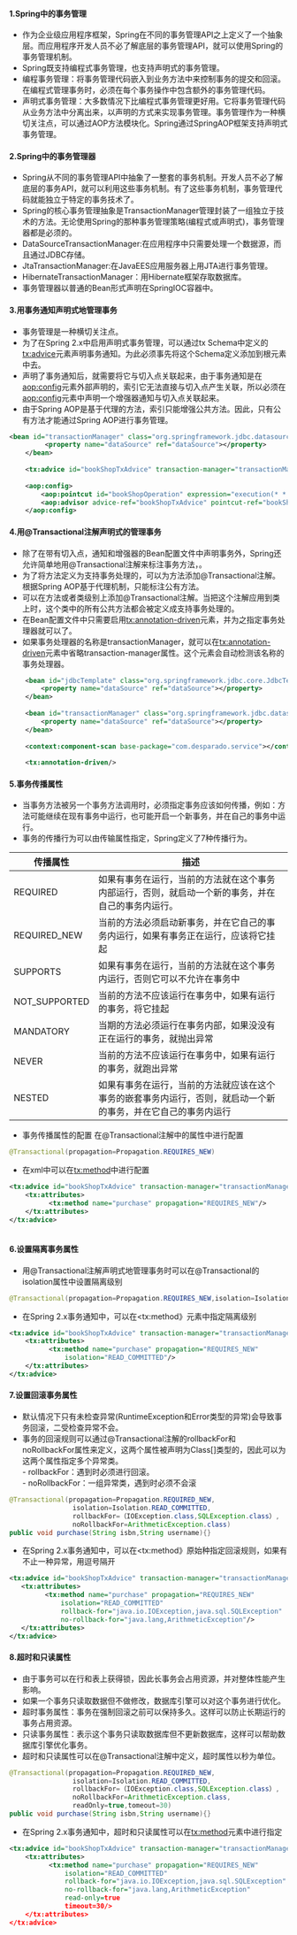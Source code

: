#### 1.Spring中的事务管理
- 作为企业级应用程序框架，Spring在不同的事务管理API之上定义了一个抽象层。而应用程序开发人员不必了解底层的事务管理API，就可以使用Spring的事务管理机制。    
- Spring既支持编程式事务管理，也支持声明式的事务管理。   
- 编程事务管理：将事务管理代码嵌入到业务方法中来控制事务的提交和回滚。在编程式管理事务时，必须在每个事务操作中包含额外的事务管理代码。   
- 声明式事务管理：大多数情况下比编程式事务管理更好用。它将事务管理代码从业务方法中分离出来，以声明的方式来实现事务管理。事务管理作为一种横切关注点，可以通过AOP方法模块化。Spring通过SpringAOP框架支持声明式事务管理。    

#### 2.Spring中的事务管理器
- Spring从不同的事务管理API中抽象了一整套的事务机制。开发人员不必了解底层的事务API，就可以利用这些事务机制。有了这些事务机制，事务管理代码就能独立于特定的事务技术了。   
- Spring的核心事务管理抽象是TransactionManager管理封装了一组独立于技术的方法。无论使用Spring的那种事务管理策略(编程式或声明式)，事务管理器都是必须的。    
- DataSourceTransactionManager:在应用程序中只需要处理一个数据源，而且通过JDBC存储。   
- JtaTransactionManager:在JavaEES应用服务器上用JTA进行事务管理。    
- HibernateTransactionManager：用Hibernate框架存取数据库。   
- 事务管理器以普通的Bean形式声明在SpringIOC容器中。     

#### 3.用事务通知声明式地管理事务
- 事务管理是一种横切关注点。   
- 为了在Spring 2.x中启用声明式事务管理，可以通过tx Schema中定义的<tx:advice>元素声明事务通知。为此必须事先将这个Schema定义添加到<beans>根元素中去。    
- 声明了事务通知后，就需要将它与切入点关联起来，由于事务通知是在<aop:config>元素外部声明的，索引它无法直接与切入点产生关联，所以必须在<aop:config>元素中声明一个增强器通知与切入点关联起来。   
- 由于Spring AOP是基于代理的方法，索引只能增强公共方法。因此，只有公有方法才能通过Spring AOP进行事务管理。
```xml
<bean id="transactionManager" class="org.springframework.jdbc.datasource.DataSourceTransactionManager">
         <property name="dataSource" ref="dataSource"></property>
    </bean>
    
    <tx:advice id="bookShopTxAdvice" transaction-manager="transactionManager"></tx:advice>
    
    <aop:config>
        <aop:pointcut id="bookShopOperation" expression="execution(* *.BookShopService.*(..))"></aop:pointcut>
        <aop:advisor advice-ref="bookShopTxAdvice" pointcut-ref="bookShopOperation"/>
    </aop:config>
```

#### 4.用@Transactional注解声明式的管理事务   
- 除了在带有切入点，通知和增强器的Bean配置文件中声明事务外，Spring还允许简单地用@Transactional注解来标注事务方法，。    
- 为了将方法定义为支持事务处理的，可以为方法添加@Transactional注解。根据Spring AOP基于代理机制，只能标注公有方法。    
- 可以在方法或者类级别上添加@Transactional注解。当把这个注解应用到类上时，这个类中的所有公共方法都会被定义成支持事务处理的。  
- 在Bean配置文件中只需要启用<tx:annotation-driven>元素，并为之指定事务处理器就可以了。  
- 如果事务处理器的名称是transactionManager，就可以在<tx:annotation-driven>元素中省略transaction-manager属性。这个元素会自动检测该名称的事务处理器。   
```xml
    <bean id="jdbcTemplate" class="org.springframework.jdbc.core.JdbcTemplate">
        <property name="dataSource" ref="dataSource"></property>
    </bean>
    
    <bean id="transactionManager" class="org.springframework.jdbc.datasource.DataSourceTransactionManager">
        <property name="dataSource" ref="dataSource"></property>
    </bean>
    
    <context:component-scan base-package="com.desparado.service"></context:component-scan>
    
    <tx:annotation-driven/>
```

#### 5.事务传播属性
- 当事务方法被另一个事务方法调用时，必须指定事务应该如何传播，例如：方法可能继续在现有事务中运行，也可能开启一个新事务，并在自己的事务中运行。    
- 事务的传播行为可以由传输属性指定，Spring定义了7种传播行为。 

| 传播属性      | 描述                                                         |
| ------------- | ------------------------------------------------------------ |
| REQUIRED      | 如果有事务在运行，当前的方法就在这个事务内部运行，否则，就启动一个新的事务，并在自己的事务内运行。 |
| REQUIRED_NEW  | 当前的方法必须启动新事务，并在它自己的事务内运行，如果有事务正在运行，应该将它挂起 |
| SUPPORTS      | 如果有事务在运行，当前的方法就在这个事务内运行，否则它可以不允许在事务中 |
| NOT_SUPPORTED | 当前的方法不应该运行在事务中，如果有运行的事务，将它挂起     |
| MANDATORY     | 当期的方法必须运行在事务内部，如果没没有正在运行的事务，就抛出异常 |
| NEVER         | 当前的方法不应该运行在事务中，如果有运行的事务，就跑出异常   |
| NESTED        | 如果有事务在运行，当前的方法就应该在这个事务的嵌套事务内运行，否则，就启动一个新的事务，并在它自己的事务内运行 |
- 事务传播属性的配置
  在@Transactional注解中的属性中进行配置   
```java
@Transactional(propagation=Propagation.REQUIRES_NEW)
```    

- 在xml中可以在<tx:method>中进行配置    

```xml
<tx:advice id="bookShopTxAdvice" transaction-manager="transactionManager">
    <tx:attributes>
          <tx:method name="purchase" propagation="REQUIRES_NEW"/>
    </tx:attributes>
</tx:advice>
    
```


#### 6.设置隔离事务属性
- 用@Transactional注解声明式地管理事务时可以在@Transactional的isolation属性中设置隔离级别

```java
@Transactional(propagation=Propagation.REQUIRES_NEW,isolation=Isolation.READ_COMMITTED)

```

- 在Spring 2.x事务通知中，可以在<tx:method》元素中指定隔离级别

```xml
<tx:advice id="bookShopTxAdvice" transaction-manager="transactionManager">
    <tx:attributes>
          <tx:method name="purchase" propagation="REQUIRES_NEW" 
              isolation="READ_COMMITTED"/>
    </tx:attributes>
</tx:advice>
```

#### 7.设置回滚事务属性
- 默认情况下只有未检查异常(RuntimeException和Error类型的异常)会导致事务回滚，二受检查异常不会。     
- 事务的回滚规则可以通过@Transactional注解的rollbackFor和noRollbackFor属性来定义，这两个属性被声明为Class[]类型的，因此可以为这两个属性指定多个异常类。   
      - rollbackFor：遇到时必须进行回滚。    
      - noRollbackFor：一组异常类，遇到时必须不会滚
 
```java
@Transactional(propagation=Propagation.REQUIRED_NEW,
                isolation=Isolation.READ_COMMITTED,
                rollbackFor=（IOException.class,SQLException.class）,
                noRollbackFor=ArithmeticException.class)  
public void purchase(String isbn,String username){}
```
- 在Spring 2.x事务通知中，可以在<tx:method》原始种指定回滚规则，如果有不止一种异常，用逗号隔开    
 ```xml
<tx:advice id="bookShopTxAdvice" transaction-manager="transactionManager">
    <tx:attributes>
          <tx:method name="purchase" propagation="REQUIRES_NEW" 
              isolation="READ_COMMITTED"
              rollback-for="java.io.IOException,java.sql.SQLException" 
              no-rollback-for="java.lang,ArithmeticException"/>
    </tx:attributes>
</tx:advice>
 ```
 
#### 8.超时和只读属性
- 由于事务可以在行和表上获得锁，因此长事务会占用资源，并对整体性能产生影响。   
- 如果一个事务只读取数据但不做修改，数据库引擎可以对这个事务进行优化。   
- 超时事务属性：事务在强制回滚之前可以保持多久。这样可以防止长期运行的事务占用资源。   
- 只读事务属性：表示这个事务只读取数据库但不更新数据库，这样可以帮助数据库引擎优化事务。 
- 超时和只读属性可以在@Transactional注解中定义，超时属性以秒为单位。   
```java
@Transactional(propagation=Propagation.REQUIRED_NEW,
                isolation=Isolation.READ_COMMITTED,
                rollbackFor=（IOException.class,SQLException.class）,
                noRollbackFor=ArithmeticException.class,
                readOnly=true,tomeout=30)  
public void purchase(String isbn,String username){}
```    

- 在Spring 2.x事务通知中，超时和只读属性可以在<tx:method>元素中进行指定
```xml
<tx:advice id="bookShopTxAdvice" transaction-manager="transactionManager">
    <tx:attributes>
          <tx:method name="purchase" propagation="REQUIRES_NEW" 
              isolation="READ_COMMITTED"
              rollback-for="java.io.IOException,java.sql.SQLException" 
              no-rollback-for="java.lang,ArithmeticException"  
              read-only=true
              timeout=30/>
    </tx:attributes>
</tx:advice>
```
